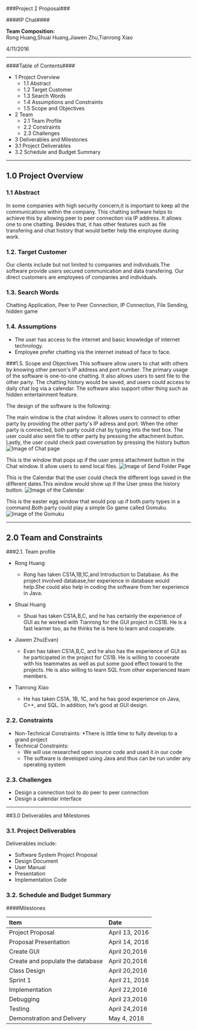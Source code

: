 

###Project 2 Proposal###

####IP Chat####

__Team Composition:__<br>
Rong Huang,Shuai Huang,Jiawen Zhu,Tianrong Xiao

4/11/2016

---

####Table of Contents####

* 1 Project Overview 
  * 1.1 Abstract
  * 1.2 Target Customer
  * 1.3 Search Words
  * 1.4 Assumptions and Constraints
  * 1.5 Scope and Objectives
* 2 Team 
  * 2.1 Team Profile
  * 2.2 Constraints
  * 2.3 Challenges
* 3 Deliverables and Milestones
 * 3.1 Project Deliverables
 * 3.2 Schedule and Budget Summary


---

## 1.0	Project Overview
### 1.1 Abstract

In some companies with high security concern,it is important to keep all the communications within the company. This chatting software helps to achieve this by allowing peer to peer connection via IP address. It allows one to one chatting. Besides that, it has other features such as file transfering and chat history that would better help the employee during work.


### 1.2. Target Customer

Our clients include but not limited to companies and individuals.The software provide users secured communication and data transfering. Our direct customers are employees of companies and individuals.


### 1.3.	Search Words 
Chatting Application, Peer to Peer Connection, IP Connection, File Sending, hidden game


### 1.4.	Assumptions
  * The user has access to the internet and basic knowledge of internet technology.
  * Employee prefer chatting via the internet instead of face to face.


###1.5.	Scope and Objectives 
This software allow users to chat with others by knowing other person's IP address and port number. The primary usage of the software is one-to-one chatting. It also allows users to sent file to the other party. The chatting history would be saved, and users could access to daily chat log via a calendar. The software also support other thing such as hidden entertainment feature.

The design of the software is the following:

The main window is the chat window. It allows users to connect to other party by providing the other party's IP adress and port. When the other party is connected, both party could chat by typing into the text box. The user could also sent file to other party by pressing the attachment button. Lastly, the user could check past coversation by pressing the history button
![Image of Chat page](https://github.com/FH-Sp16-CS40A-40820/team02-project02/Design/ChatView.png)

This is the window that pops up if the user press attachment button in the Chat window. It allow users to send local files.
![Image of Send Folder Page ](https://github.com/FH-Sp16-CS40A-40820/team02-project02/blob/GameV/Design/FolderView.png)

This is the Calendar that the user could check the different logs saved in the different dates.This window would show up if the User press the history button.
![Image of the Calendar](https://github.com/FH-Sp16-CS40A-40820/team02-project02/blob/GameV/Design/CalendarView.png)

This is the easter egg window that would pop up if both party types in a command.Both party could play a simple Go game called Gomuku.
![Image of the Gomuku](https://github.com/FH-Sp16-CS40A-40820/team02-project02/blob/GameV/Design/GameView.png)


---

## 2.0	Team and Constraints

###2.1.	Team profile

* Rong Huang
  * Rong has taken CS1A,1B,1C,and Introduction to Database. As the project involved database,her experience in database would help.She could also help in coding the software from her experience in Java.

* Shuai Huang
  * Shuai has taken CS1A,B,C, and he has certainly the experience of GUI as he worked with Tianrong for the GUI project in CS1B. He is a fast learner too, as he thinks he is here to learn and cooperate.

* Jiawen Zhu(Evan)
  * Evan has taken CS1A,B,C, and he also has the experience of GUI as he participated in the project for CS1B. He is willing to coooerate with his teammates as well as put some good effect toward to the projects. He is also willing to learn SQL from other experienced team members. 

* Tianrong Xiao
  * He has taken CS1A, 1B, 1C, and he has good experience on Java, C++, and SQL. In addition, he’s good at GUI design.




### 2.2. Constraints
* Non-Technical Constraints:
  *There is little time to fully develop to a grand project
* Technical Constraints:
  * We will use researched open source code and used it in our code
  * The software is developed using Java and thus can be run under any operating system

### 2.3. Challenges
* Design a connection tool to do peer to peer connection
* Design a calendar interface


---

##3.0	Deliverables and Milestones

### 3.1.	Project Deliverables 

Deliverables include:
*	Software System Project Proposal
*	Design Document
*	User Manual
*	Presentation
*	Implementation Code




### 3.2.	Schedule and Budget Summary 
####Milestones

| Item                               | Date            |
| :----------------------------------|:----------------|
| Project Proposal                   | April 13, 2016  |
| Proposal Presentation              | April 14, 2016  |
| Create GUI                         | April 20,2016   |
| Create and populate the database   | April 20,2016   |
| Class Design                       | April 20,2016   |
| Sprint 1                           | April 21, 2016  |
| Implementation                     | April 22,2016   |
| Debugging                          | April 23,2016   |
| Testing                            | April 24,2016   |
| Demonstration and Delivery         | May 4, 2016     |


